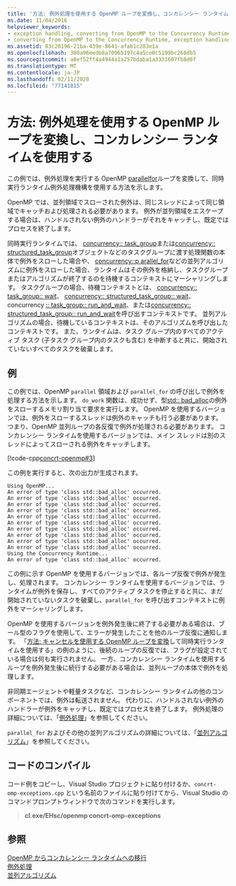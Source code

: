 ```yaml
---
title: '方法: 例外処理を使用する OpenMP ループを変換し、コンカレンシー ランタイムを使用する'
ms.date: 11/04/2016
helpviewer_keywords:
- exception handling, converting from OpenMP to the Concurrency Runtime
- converting from OpenMP to the Concurrency Runtime, exception handling
ms.assetid: 03c28196-21ba-439e-8641-afab1c283e1a
ms.openlocfilehash: 380a96eedb8a70965197c4a5ce0c5199bc268db5
ms.sourcegitcommit: a8ef52ff4a4944a1a257bdaba1a3331607fb8d0f
ms.translationtype: MT
ms.contentlocale: ja-JP
ms.lasthandoff: 02/11/2020
ms.locfileid: "77141815"
---
```

# <a name="how-to-convert-an-openmp-loop-that-uses-exception-handling-to-use-the-concurrency-runtime"></a>方法: 例外処理を使用する OpenMP ループを変換し、コンカレンシー ランタイムを使用する

この例では、例外処理を実行する OpenMP [parallel](../../parallel/concrt/how-to-use-parallel-invoke-to-write-a-parallel-sort-routine.md#parallel)[for](../../parallel/openmp/reference/for-openmp.md)ループを変換して、同時実行ランタイム例外処理機構を使用する方法を示します。

OpenMP では、並列領域でスローされた例外は、同じスレッドによって同じ領域でキャッチおよび処理される必要があります。 例外が並列領域をエスケープする場合は、ハンドルされない例外のハンドラーがそれをキャッチし、既定ではプロセスを終了します。

同時実行ランタイムでは、 [concurrency:: task_group](reference/task-group-class.md)または[concurrency:: structured_task_group](../../parallel/concrt/reference/structured-task-group-class.md)オブジェクトなどのタスクグループに渡す処理関数の本体で例外をスローした場合や、 [concurrency::p arallel_for](reference/concurrency-namespace-functions.md#parallel_for)などの並列アルゴリズムに例外をスローした場合、ランタイムはその例外を格納し、タスクグループまたはアルゴリズムが終了するのを待機するコンテキストにマーシャリングします。 タスクグループの場合、待機コンテキストとは、 [concurrency:: task_group:: wait](reference/task-group-class.md#wait)、 [concurrency:: structured_task_group:: wait](reference/structured-task-group-class.md#wait)、concurrency [:: task_group:: run_and_wait](reference/task-group-class.md#run_and_wait)、または[concurrency:: structured_task_group:: run_and_wait](reference/structured-task-group-class.md#run_and_wait)を呼び出すコンテキストです。 並列アルゴリズムの場合、待機しているコンテキストは、そのアルゴリズムを呼び出したコンテキストです。 また、ランタイムは、タスク グループ内のすべてのアクティブ タスク (子タスク グループ内のタスクも含む) を中断すると共に、開始されていないすべてのタスクを破棄します。

## <a name="example"></a>例

この例では、OpenMP `parallel` 領域および `parallel_for` の呼び出しで例外を処理する方法を示します。 `do_work` 関数は、成功せず、型[std:: bad_alloc](../../standard-library/bad-alloc-class.md)の例外をスローするメモリ割り当て要求を実行します。 OpenMP を使用するバージョンでは、例外をスローするスレッドは例外のキャッチも行う必要があります。 つまり、OpenMP 並列ループの各反復で例外が処理される必要があります。 コンカレンシー ランタイムを使用するバージョンでは、メイン スレッドは別のスレッドによってスローされる例外をキャッチします。

[!code-cpp[concrt-openmp#3](../../parallel/concrt/codesnippet/cpp/convert-an-openmp-loop-that-uses-exception-handling_1.cpp)]

この例を実行すると、次の出力が生成されます。

```Output
Using OpenMP...
An error of type 'class std::bad_alloc' occurred.
An error of type 'class std::bad_alloc' occurred.
An error of type 'class std::bad_alloc' occurred.
An error of type 'class std::bad_alloc' occurred.
An error of type 'class std::bad_alloc' occurred.
An error of type 'class std::bad_alloc' occurred.
An error of type 'class std::bad_alloc' occurred.
An error of type 'class std::bad_alloc' occurred.
An error of type 'class std::bad_alloc' occurred.
An error of type 'class std::bad_alloc' occurred.
Using the Concurrency Runtime...
An error of type 'class std::bad_alloc' occurred.
```

この例に示す OpenMP を使用するバージョンでは、各ループ反復で例外が発生し、処理されます。 コンカレンシー ランタイムを使用するバージョンでは、ランタイムが例外を保存し、すべてのアクティブ タスクを停止すると共に、まだ開始されていないタスクを破棄し、`parallel_for` を呼び出すコンテキストに例外をマーシャリングします。

OpenMP を使用するバージョンを例外発生後に終了する必要がある場合は、ブール型のフラグを使用して、エラーが発生したことを他のループ反復に通知します。 「[方法: キャンセルを使用する OpenMP ループを変換](../../parallel/concrt/convert-an-openmp-loop-that-uses-cancellation.md)して同時実行ランタイムを使用する」の例のように、後続のループの反復では、フラグが設定されている場合は何も実行されません。 一方、コンカレンシー ランタイムを使用するループを例外発生後に続行する必要がある場合は、並列ループの本体で例外を処理します。

非同期エージェントや軽量タスクなど、コンカレンシー ランタイムの他のコンポーネントでは、例外は転送されません。 代わりに、ハンドルされない例外のハンドラーが例外をキャッチし、既定ではプロセスを終了します。 例外処理の詳細については、「[例外処理](../../parallel/concrt/exception-handling-in-the-concurrency-runtime.md)」を参照してください。

`parallel_for` およびその他の並列アルゴリズムの詳細については、「[並列アルゴリズム](../../parallel/concrt/parallel-algorithms.md)」を参照してください。

## <a name="compiling-the-code"></a>コードのコンパイル

コード例をコピーし、Visual Studio プロジェクトに貼り付けるか、`concrt-omp-exceptions.cpp` という名前のファイルに貼り付けてから、Visual Studio のコマンドプロンプトウィンドウで次のコマンドを実行します。

> **cl.exe/EHsc/openmp concrt-omp-exceptions**

## <a name="see-also"></a>参照

[OpenMP からコンカレンシー ランタイムへの移行](../../parallel/concrt/migrating-from-openmp-to-the-concurrency-runtime.md)<br/>
[例外処理](../../parallel/concrt/exception-handling-in-the-concurrency-runtime.md)<br/>
[並列アルゴリズム](../../parallel/concrt/parallel-algorithms.md)
